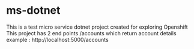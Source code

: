# ms-dotnet
This is a test micro service dotnet project created for exploring Openshift
This project has 2 end points /accounts which return account details
example :
  http://localhost:5000/accounts
  
